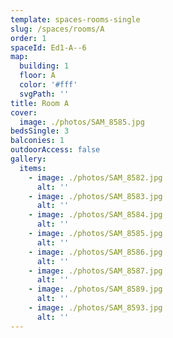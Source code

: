 ```yaml
---
template: spaces-rooms-single
slug: /spaces/rooms/A
order: 1
spaceId: Ed1-A--6
map: 
  building: 1
  floor: A
  color: '#fff'
  svgPath: ''
title: Room A
cover:
  image: ./photos/SAM_8585.jpg
bedsSingle: 3
balconies: 1
outdoorAccess: false
gallery:
  items:
    - image: ./photos/SAM_8582.jpg
      alt: ''
    - image: ./photos/SAM_8583.jpg
      alt: ''
    - image: ./photos/SAM_8584.jpg
      alt: ''
    - image: ./photos/SAM_8585.jpg
      alt: ''
    - image: ./photos/SAM_8586.jpg
      alt: ''
    - image: ./photos/SAM_8587.jpg
      alt: ''
    - image: ./photos/SAM_8589.jpg
      alt: ''
    - image: ./photos/SAM_8593.jpg
      alt: ''
---
```

